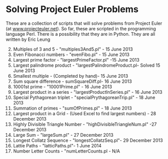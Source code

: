 Solving Project Euler Problems
==============================
These are a collection of scripts that will solve problems from Project Euler
(at www.projecteuler.net). So far, these are scripted in the programming
language Perl. There is a possibility that they are in Python. They are all
written by Eric Leung

2. Multiples of 3 and 5 - "multiples3And5.pl" - 15 June 2013
3. Even Fibonacci numbers - "evenFibo.pl" - 15 June 2013
4. Largest prime factor - "largestPrimeFactor.pl" -15 June 2013
5. Largest palindrome product - "largestPalindromeProduct.pl- Solved 15 June 2013
6. Smallest multiple - (Completed by hand)- 15 June 2013
7. Sum square difference - sumSquareDiff.pl- 16 June 2013
8. 10001st prime - "10001Prime.pl" - 16 June 2013
9. Largest product in a series - "largestProductInSeries.pl" - 16 June 2013
10. Special Pythagorean triplet - "specialPrythagoreanTrip.pl" - 18 June 2013
11. Summation of primes - "sumOfPrimes.pl" - 18 June 2013
12. Largest product in a Grid - (Used Excel to find largest numbers) - 28 December 2013
13. Highly Divisible Triangle Number - "highDivisibleTriangleNum.pl" -27 December 2013
14. Large Sum - "largeSum.pl" - 27 December 2013
15. Longest Collatz Sequence - "longestCollatzSeq.pl"- 29 December 2013
16. Lattie Paths - "latticPaths.pl"- 1 June 2014
17. Number Letter Counts - "numLetterCounts.pl - N/A
